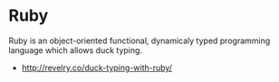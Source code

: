 # Ruby

Ruby is an object-oriented functional, dynamicaly typed programming language which allows duck typing.

  - http://revelry.co/duck-typing-with-ruby/
